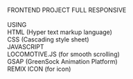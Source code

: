 FRONTEND PROJECT FULL RESPONSIVE <br>
<br>
USING <br>
HTML (Hyper text markup language) <br>
CSS (Cascading style sheet)<br>
JAVASCRIPT<br>
LOCOMOTIVE.JS (for smooth scrolling) <br>
GSAP (GreenSock Animation Platform)<br>
REMIX ICON (for icon)<br>
